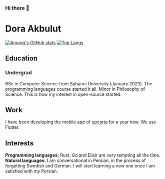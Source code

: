 ### Hi there 👋

# Dora Akbulut

[![Anurag's GitHub stats](https://github-readme-stats.vercel.app/api?username=akbulutdora&theme=dark)](https://github.com/anuraghazra/github-readme-stats)
[![Top Langs](https://github-readme-stats.vercel.app/api/top-langs/?username=akbulutdora&theme=dark&layout=compact)](https://github.com/anuraghazra/github-readme-stats)

## Education
### Undergrad
BSc in Computer Science from Sabanci University (January 2023). The programming languages course started it all.
Minor in Philosophy of Science. This is how my interest in open-source started.

## Work
I have been developing the mobile app of [upcarta](https://www.upcarta.com/) for a year now. We use Flutter.

## Interests
**Programming languages:** Rust, Go and Elixir are very tempting all the time.
**Natural languages:** I am conversational in Persian, in the process of forgetting Swedish and German. I will start learning a new one once I am satisfied with my Persian.

<!-- ## Languages
### Beginner Rust
I have enjoyed no language more than Rust.
The language is great, but the ecosystem around it makes it unbeatable.

### C++ Appreciator
While Rust has largely replaced C++ in my life, I still respect and admire it.

### Begrudging Pythonier
Python is great for quick problems and scripts but nothing too substantial.
Developement speed is rarely worth the headaches small typos can cause. -->
